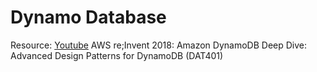 # Dynamo Database

Resource:
[Youtube](https://www.youtube.com/watch?v=HaEPXoXVf2k) AWS re;Invent 2018: Amazon DynamoDB Deep Dive: Advanced Design Patterns for DynamoDB (DAT401)